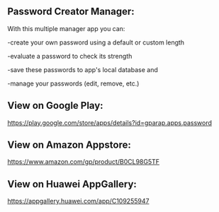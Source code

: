Password Creator Manager:
-------------------------
With this multiple manager app you can:

-create your own password using a default or custom length

-evaluate a password to check its strength

-save these passwords to app's local database and

-manage your passwords (edit, remove, etc.)

View on Google Play:
--------------------
https://play.google.com/store/apps/details?id=gparap.apps.password

View on Amazon Appstore:
------------------------
https://www.amazon.com/gp/product/B0CL98G5TF

View on Huawei AppGallery:
--------------------------
https://appgallery.huawei.com/app/C109255947
